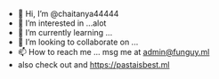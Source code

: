 - 👋 Hi, I’m @chaitanya44444
- 👀 I’m interested in ...alot
- 🌱 I’m currently learning ...
- 💞️ I’m looking to collaborate on ...
- 📫 How to reach me ... msg me at admin@funguy.ml
-  also check out  and https://pastaisbest.ml

<!---
chaitanya44444/chaitanya44444 is a ✨ special ✨ repository because its `README.md` (this file) appears on your GitHub profile.
You can click the Preview link to take a look at your changes.
--->
